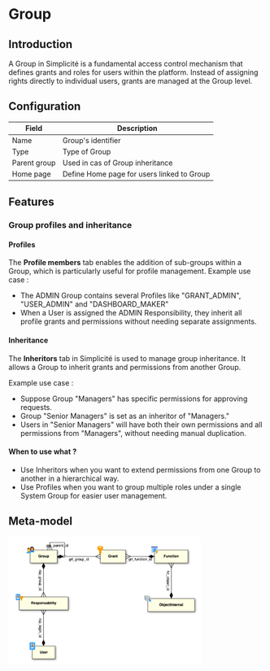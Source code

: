 # Group

## Introduction 

A Group in Simplicité is a fundamental access control mechanism that defines grants and roles for users within the platform. Instead of assigning rights directly to individual users, grants are managed at the Group level.

## Configuration

| Field | Description |
| ----- | ----------- |
| Name | Group's identifier |
| Type | Type of Group <!--Needs detailed documentation-->|
| Parent group | Used in cas of Group inheritance |
| Home page | Define Home page for users linked to Group |

## Features 

### Group profiles and inheritance

#### Profiles

The **Profile members** tab enables the addition of sub-groups within a Group, which is particularly useful for profile management. 
Example use case :
- The ADMIN Group contains several Profiles like "GRANT_ADMIN", "USER_ADMIN" and "DASHBOARD_MAKER"
- When a User is assigned the ADMIN Responsibility, they inherit all profile grants and permissions without needing separate assignments.

#### Inheritance

The **Inheritors** tab in Simplicité is used to manage group inheritance. It allows a Group to inherit grants and permissions from another Group. 

Example use case :
- Suppose Group "Managers" has specific permissions for approving requests.
- Group "Senior Managers" is set as an inheritor of "Managers."
- Users in "Senior Managers" will have both their own permissions and all permissions from "Managers", without needing manual duplication. 

#### When to use what ?

- Use Inheritors when you want to extend permissions from one Group to another in a hierarchical way.
- Use Profiles when you want to group multiple roles under a single System Group for easier user management.

## Meta-model

<img src="meta-model.png" alt="metamodel" width="75%"/>
